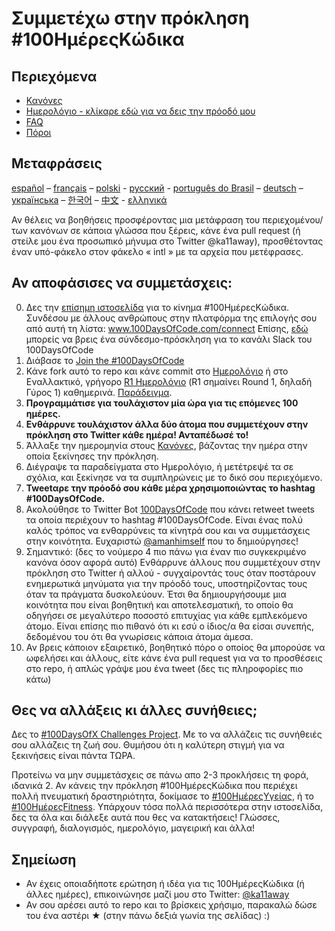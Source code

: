 # Συμμετέχω στην πρόκληση #100ΗμέρεςΚώδικα

## Περιεχόμενα

* [Κανόνες](rules-el.md)
* [Ημερολόγιο - κλίκαρε εδώ για να δεις την πρόοδό μου](log-el.md)
* [FAQ](FAQ-el.md)
* [Πόροι](resources-el.md)

## Μεταφράσεις
[español](/intl/es/README.md) – [français](/intl/fr/FAQ-fr.md) – [polski](/intl/pl/README.md) - [русский](/intl/ru/README-ru.md) - [português do Brasil](/intl/pt-br/LEIAME.md) – [deutsch](/intl/de/README.md) – [українська](/intl/ua/README-ua.md) – [한국어](/intl/ko/README-ko.md) – [中文](/intl/ch/README.md) - [ελληνικά](/intl/el/README.md)

Αν θέλεις να βοηθήσεις προσφέροντας μια μετάφραση του περιεχομένου/των κανόνων σε κάποια γλώσσα που ξέρεις, κάνε ένα pull request (ή στείλε μου ένα προσωπικό μήνυμα στο Twitter @ka11away), προσθέτοντας έναν υπό-φάκελο στον φάκελο « intl » με τα αρχεία που μετέφρασες.

## Αν αποφάσισες να συμμετάσχεις:

0.  Δες την [επίσημη ιστοσελίδα](http://100daysofcode.com/) για το κίνημα #100ΗμέρεςΚώδικα. Συνδέσου με άλλους ανθρώπους στην πλατφόρμα της επιλογής σου από αυτή τη λίστα: www.100DaysOfCode.com/connect
    Επίσης, [εδώ](https://join.slack.com/t/100xcode/shared_invite/zt-eivg7x1x-wgNPDh7ug_u4GcUwZNT8Zg) μπορείς να βρεις ένα σύνδεσμο-πρόσκληση για το κανάλι Slack του 100DaysOfCode
1.  Διάβασε το [Join the #100DaysOfCode](https://medium.freecodecamp.com/join-the-100daysofcode-556ddb4579e4)
1.  Κάνε fork αυτό το repo και κάνε commit στο [Ημερολόγιο](log-el.md) ή στο Εναλλακτικό, γρήγορο [R1 Ημερολόγιο](r1-log-el.md) (R1 σημαίνει Round 1, δηλαδή Γύρος 1) καθημερινά. [Παράδειγμα](https://github.com/Kallaway/100-days-kallaway-log).
1.  **Προγραμμάτισε για τουλάχιστον μία ώρα για τις επόμενες 100 ημέρες.**
1.  **Ενθάρρυνε τουλάχιστον άλλα δύο άτομα που συμμετέχουν στην πρόκληση στο Twitter κάθε ημέρα! Ανταπέδωσέ το!**
1.  Άλλαξε την ημερομηνία στους [Κανόνες](rules-el.md), βάζοντας την ημέρα στην οποία ξεκίνησες την πρόκληση.
1.  Διέγραψε τα παραδείγματα στο Ημερολόγιο, ή μετέτρεψέ τα σε σχόλια, και ξεκίνησε να τα συμπληρώνεις με το δικό σου περιεχόμενο.
1.  **Tweetαρε την πρόοδό σου κάθε μέρα χρησιμοποιώντας το hashtag #100DaysOfCode.**
1.  Ακολούθησε το Twitter Bot [100DaysOfCode](https://twitter.com/_100DaysOfCode) που κάνει retweet tweets τα οποία περιέχουν το hashtag #100DaysOfCode. Είναι ένας πολύ καλός τρόπος να ενθαρρύνεις τα κίνητρά σου και να συμμετάσχεις στην κοινότητα. Ευχαριστώ [@amanhimself](https://twitter.com/amanhimself) που το δημιούργησες!
1.  Σημαντικό: (δες το νούμερο 4 πιο πάνω για έναν πιο συγκεκριμένο κανόνα όσον αφορά αυτό) Ενθάρρυνε άλλους που συμμετέχουν στην πρόκληση στο Twitter ή αλλού - συγχαίροντάς τους όταν ποστάρουν ενημερωτικά μηνύματα για την πρόοδό τους, υποστηρίζοντας τους όταν τα πράγματα δυσκολεύουν. Έτσι θα δημιουργήσουμε μια κοινότητα που είναι βοηθητική και αποτελεσματική, το οποίο θα οδηγήσει σε μεγαλύτερο ποσοστό επιτυχίας για κάθε εμπλεκόμενο άτομο. Είναι επίσης πιο πιθανό ότι κι εσύ ο ίδιος/α θα είσαι συνεπής, δεδομένου του ότι θα γνωρίσεις κάποια άτομα άμεσα.
1.  Αν βρεις κάποιον εξαιρετικό, βοηθητικό πόρο ο οποίος θα μπορούσε να ωφελήσει και άλλους, είτε κάνε ένα pull request για να το προσθέσεις στο repo, ή απλώς γράψε μου ένα tweet (δες τις πληροφορίες πιο κάτω)

## Θες να αλλάξεις κι άλλες συνήθειες;

Δες το [#100DaysOfX Challenges Project](http://100daysofx.com/). Με το να αλλάζεις τις συνήθειές σου αλλάζεις τη ζωή σου. Θυμήσου ότι η καλύτερη στιγμή για να ξεκινήσεις είναι πάντα ΤΩΡΑ.

Προτείνω να μην συμμετάσχεις σε πάνω απο 2-3 προκλήσεις τη φορά, ιδανικά 2. Αν κάνεις την πρόκληση #100ΗμέρεςΚώδικα που περιέχει πολλή πνευματική δραστηριότητα, δοκίμασε το [#100ΗμέρεςΥγείας](http://100daysofx.com/where-x-is/health/), ή το [#100ΗμέρεςFitness](http://100daysofx.com/challenges/). Υπάρχουν τόσα πολλά περισσότερα στην ιστοσελίδα, δες τα όλα και διάλεξε αυτά που θες να κατακτήσεις!
Γλώσσες, συγγραφή, διαλογισμός, ημερολόγιο, μαγειρική και άλλα!

## Σημείωση

* Αν έχεις οποιαδήποτε ερώτηση ή ιδέα για τις 100ΗμέρεςΚώδικα (ή άλλες ημέρες), επικοινώνησε μαζί μου στο Twitter: [@ka11away](https://twitter.com/ka11away)
* Αν σου αρέσει αυτό το repo και το βρίσκεις χρήσιμο, παρακαλώ δώσε του ένα αστέρι &#9733; (στην πάνω δεξιά γωνία της σελίδας) :)
